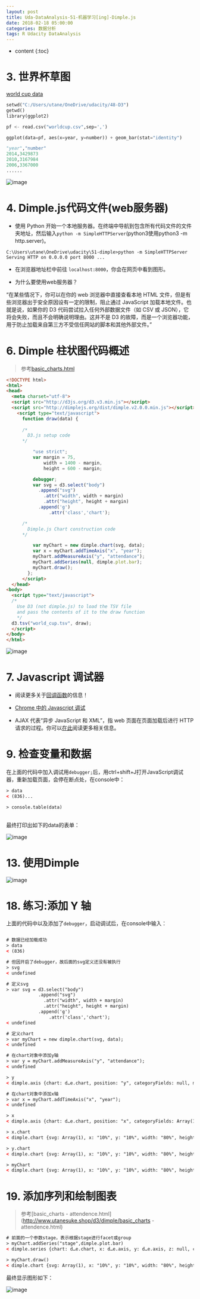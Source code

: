 ```yaml
---
layout: post
title: Uda-DataAnalysis-51-机器学习[ing]-Dimple.js
date: 2018-02-18 05:00:00
categories: 数据分析
tags: R Udacity DataAnalysis 
---
```

* content
{:toc}

# 3. 世界杯草图

[world cup data](https://www.statista.com/statistics/264441/number-of-spectators-at-football-world-cups-since-1930/)

```python
setwd("C:/Users/utane/OneDrive/udacity/48-D3")
getwd()
library(ggplot2)

pf <- read.csv("worldcup.csv",sep=',')

ggplot(data=pf, aes(x=year, y=number)) + geom_bar(stat="identity")
```

```python
"year","number"
2014,3429873
2010,3167984
2006,3367000
......
```

![image](https://user-images.githubusercontent.com/18595935/36946193-629dbb2a-1ffc-11e8-9eb3-56a6abdd2a57.png)

# 4. Dimple.js代码文件(web服务器)

- 使用 Python 开始一个本地服务器。在终端中导航到包含所有代码文件的文件夹地址，然后输入`python -m SimpleHTTPServer`(python3使用python3 -m http.server)。

```
C:\Users\utane\OneDrive\udacity\51-dimple>python -m SimpleHTTPServer
Serving HTTP on 0.0.0.0 port 8000 ...
```

- 在浏览器地址栏中前往 `localhost:8000`，你会在网页中看到图形。

- 为什么要使用web服务器？

“在某些情况下，你可以在你的 web 浏览器中直接查看本地 HTML 文件，但是有些浏览器出于安全原因设有一定的限制，阻止通过 JavaScript 加载本地文件。也就是说，如果你的 D3 代码尝试拉入任何外部数据文件（如 CSV 或 JSON），它将会失败，而且不会明确说明理由。这并不是 D3 的故障，而是一个浏览器功能，用于防止加载来自第三方不受信任网站的脚本和其他外部文件。”

# 6. Dimple 柱状图代码概述

> 参考[basic_charts.html](http://www.utanesuke.shop/d3/dimple/basic_charts.html)

```html
<!DOCTYPE html>
<html>
<head>
  <meta charset="utf-8">
  <script src="http://d3js.org/d3.v3.min.js"></script>
  <script src="http://dimplejs.org/dist/dimple.v2.0.0.min.js"></script>
    <script type="text/javascript">
      function draw(data) {
      
      /*
        D3.js setup code
      */

          "use strict";
          var margin = 75,
              width = 1400 - margin,
              height = 600 - margin;

          debugger;
          var svg = d3.select("body")
            .append("svg")
              .attr("width", width + margin)
              .attr("height", height + margin)
            .append('g')
                .attr('class','chart');

      /*
        Dimple.js Chart construction code
      */

          var myChart = new dimple.chart(svg, data);
          var x = myChart.addTimeAxis("x", "year"); 
          myChart.addMeasureAxis("y", "attendance");
          myChart.addSeries(null, dimple.plot.bar);
          myChart.draw();
        };
      </script>
  </head>
<body>
  <script type="text/javascript">
  /*
    Use D3 (not dimple.js) to load the TSV file
    and pass the contents of it to the draw function
    */
  d3.tsv("world_cup.tsv", draw);
  </script>
</body>
</html>

```

![image](https://user-images.githubusercontent.com/18595935/36946371-3b7a8b2e-1fff-11e8-94d0-d983d9bda831.png)

# 7. Javascript 调试器

- 阅读更多关于[回调函数](http://javascriptissexy.com/understand-javascript-callback-functions-and-use-them/)的信息！

- [Chrome 中的 Javascript 调试](https://developers.google.com/web/tools/chrome-devtools/?utm_source=dcc&utm_medium=redirect&utm_campaign=2016q3)

- AJAX 代表“异步 JavaScript 和 XML”，指 web 页面在页面加载后进行 HTTP 请求的过程。你可以[在此](https://developer.mozilla.org/en-US/docs/Web/Guide/AJAX/Getting_Started)阅读更多相关信息。

# 9. 检查变量和数据

在上面的代码中加入调试用`debugger;`后，用ctrl+shift+J打开JavaScript调试器，重新加载页面，会停在断点处，在console中：

```html
> data
< (836)...

> console.table(data)
 
```

最终打印出如下的data的表单：

![image](https://user-images.githubusercontent.com/18595935/36979918-3d5b3a7e-20cc-11e8-9094-1b23fcb26ce6.png)

# 13. 使用Dimple

![image](https://user-images.githubusercontent.com/18595935/37178951-5e147b02-2367-11e8-9247-ae5481dad479.png)

# 18. 练习:添加 Y 轴

上面的代码中以及添加了`debugger`，启动调试后，在console中输入：

```html

# 数据已经加载成功
> data
< (836)

# 但因开启了debugger，故后面的svg定义还没有被执行
> svg
< undefined

# 定义svg
> var svg = d3.select("body")
            .append("svg")
              .attr("width", width + margin)
              .attr("height", height + margin)
            .append('g')
                .attr('class','chart');
< undefined

# 定义chart
> var myChart = new dimple.chart(svg, data);
< undefined

# 在chart对象中添加y轴
> var y = myChart.addMeasureAxis("y", "attendance");
< undefined

> y
< dimple.axis {chart: d…e.chart, position: "y", categoryFields: null, measure: "attendance", timeField: undefined, …}

# 在chart对象中添加x轴
> var x = myChart.addTimeAxis("x", "year"); 
< undefined

> x
< dimple.axis {chart: d…e.chart, position: "x", categoryFields: Array(1), measure: null, timeField: "year", …}

> x.chart
< dimple.chart {svg: Array(1), x: "10%", y: "10%", width: "80%", height: "80%", …}

> y.chart
< dimple.chart {svg: Array(1), x: "10%", y: "10%", width: "80%", height: "80%", …}

> myChart
< dimple.chart {svg: Array(1), x: "10%", y: "10%", width: "80%", height: "80%", …}
```

# 19. 添加序列和绘制图表

> 参考[basic_charts - attendence.html](http://www.utanesuke.shop/d3/dimple/basic_charts - attendence.html)

```html
# 前面的一个参数stage，表示根据stage进行facet或group
> myChart.addSeries("stage",dimple.plot.bar)
< dimple.series {chart: d…e.chart, x: d…e.axis, y: d…e.axis, z: null, c: null, …}

> myChart.draw()
< dimple.chart {svg: Array(1), x: "10%", y: "10%", width: "80%", height: "80%", …}
```

最终显示图形如下：

![image](https://user-images.githubusercontent.com/18595935/37180114-36a2dff6-236b-11e8-8368-c8bd0b95c831.png)




